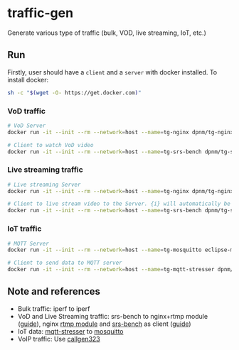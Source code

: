 # traffic-gen
Generate various type of traffic (bulk, VOD, live streaming, IoT, etc.)

## Run
Firstly, user should have a `client` and a `server` with docker installed. To install docker:
```bash
sh -c "$(wget -O- https://get.docker.com)"
```
### VoD traffic

```bash
# VoD Server
docker run -it --init --rm --network=host --name=tg-nginx dpnm/tg-nginx

# Client to watch VoD video
docker run -it --init --rm --network=host --name=tg-srs-bench dpnm/tg-srs-bench ./rtmp_play.sh -c <NUM_CONNECTIONS> -r rtmp://<SERVER_IP>/vod/bbb.mp4
```
### Live streaming traffic
```bash
# Live streaming Server
docker run -it --init --rm --network=host --name=tg-nginx dpnm/tg-nginx

# Client to live stream video to the Server. {i} will automatically be set from 0 to <NUM_CONNECTIONS>
docker run -it --init --rm --network=host --name=tg-srs-bench dpnm/tg-srs-bench ./rtmp_publish.sh -c <NUM_CONNECTIONS> -r rtmp://<SERVER_IP>/live/test_{i}
```
### IoT traffic
```bash
# MQTT Server
docker run -it --init --rm --network=host --name=tg-mosquitto eclipse-mosquitto

# Client to send data to MQTT server
docker run -it --init --rm --network=host --name=tg-mqtt-stresser dpnm/tg-mqtt-stresser -broker tcp://<SERVER_IP>:1883 -num-clients 4 -num-messages 15000
```

## Note and references
- Bulk traffic: iperf to iperf
- VoD and Live Streaming traffic: srs-bench to nginx+rtmp module ([guide](https://docs.peer5.com/guides/setting-up-hls-live-streaming-server-using-nginx/)), nginx [rtmp module](https://github.com/sergey-dryabzhinsky/nginx-rtmp-module) and [srs-bench](https://github.com/ossrs/srs-bench) as client ([guide](https://hardelm.github.io/2017/07/11/srs-bench%E5%AE%89%E8%A3%85%E4%B8%8E%E4%BD%BF%E7%94%A8))
- IoT data: [mqtt-stresser](https://github.com/inovex/mqtt-stresser) to [mosquitto](https://github.com/eclipse/mosquitto)
- VoIP traffic: Use [callgen323](https://github.com/willamowius/callgen323)


